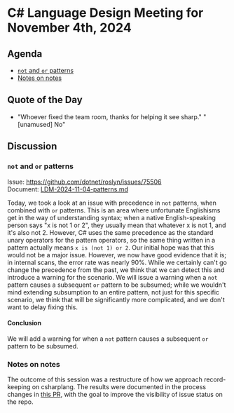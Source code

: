 # C# Language Design Meeting for November 4th, 2024

## Agenda

- [`not` and `or` patterns](#not-and-or-patterns)
- [Notes on notes](#notes-on-notes)

## Quote of the Day

- "Whoever fixed the team room, thanks for helping it see sharp." "[unamused] No"

## Discussion

### `not` and `or` patterns

Issue: https://github.com/dotnet/roslyn/issues/75506  
Document: [LDM-2024-11-04-patterns.md](LDM-2024-11-04-patterns.md)

Today, we took a look at an issue with precedence in `not` patterns, when combined with `or` patterns. This is an area where unfortunate Englishisms get in the way of understanding
syntax; when a native English-speaking person says "x is not 1 or 2", they usually mean that whatever x is not 1, and it's also not 2. However, C# uses the same precedence as
the standard unary operators for the pattern operators, so the same thing written in a pattern actually means `x is (not 1) or 2`. Our initial hope was that this would not be a
major issue. However, we now have good evidence that it is; in internal scans, the error rate was nearly 90%. While we certainly can't go change the precedence from the past, we
think that we can detect this and introduce a warning for the scenario. We will issue a warning when a `not` pattern causes a subsequent `or` pattern to be subsumed; while we
wouldn't mind extending subsumption to an entire pattern, not just for this specific scenario, we think that will be significantly more complicated, and we don't want to delay
fixing this.

#### Conclusion

We will add a warning for when a `not` pattern causes a subsequent `or` pattern to be subsumed.

### Notes on notes

The outcome of this session was a restructure of how we approach record-keeping on csharplang. The results were documented in the process changes in
[this PR](https://github.com/dotnet/csharplang/pull/8578), with the goal to improve the visibility of issue status on the repo.
